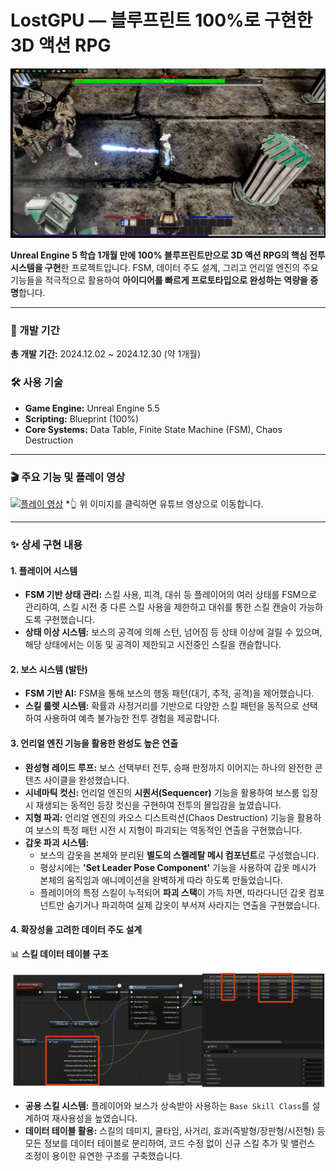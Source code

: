 # LostGPU — 블루프린트 100%로 구현한 3D 액션 RPG

![프로젝트 배너 이미지](Docs/LostGPU_Overview.png)

**Unreal Engine 5 학습 1개월 만에 100% 블루프린트만으로 3D 액션 RPG의 핵심 전투 시스템을 구현**한 프로젝트입니다. FSM, 데이터 주도 설계, 그리고 언리얼 엔진의 주요 기능들을 적극적으로 활용하여 **아이디어를 빠르게 프로토타입으로 완성하는 역량을 증명**합니다.

---

### 📅 개발 기간
**총 개발 기간:** 2024.12.02 ~ 2024.12.30 (약 1개월)

### 🛠️ 사용 기술
* **Game Engine:** Unreal Engine 5.5
* **Scripting:** Blueprint (100%)
* **Core Systems:** Data Table, Finite State Machine (FSM), Chaos Destruction

---

### 🎬 주요 기능 및 플레이 영상

[![플레이 영상](https://via.placeholder.com/800x450.png?text=Click+to+Play+Video)](https_your_youtube_link_here)
*👆 위 이미지를 클릭하면 유튜브 영상으로 이동합니다.

---

### ✨ 상세 구현 내용

#### 1. 플레이어 시스템
* **FSM 기반 상태 관리:** 스킬 사용, 피격, 대쉬 등 플레이어의 여러 상태를 FSM으로 관리하여, 스킬 시전 중 다른 스킬 사용을 제한하고 대쉬를 통한 스킬 캔슬이 가능하도록 구현했습니다.
* **상태 이상 시스템:** 보스의 공격에 의해 스턴, 넘어짐 등 상태 이상에 걸릴 수 있으며, 해당 상태에서는 이동 및 공격이 제한되고 시전중인 스킬을 캔슬합니다.

#### 2. 보스 시스템 (발탄)
* **FSM 기반 AI:** FSM을 통해 보스의 행동 패턴(대기, 추적, 공격)을 제어했습니다.
* **스킬 룰렛 시스템:** 확률과 사정거리를 기반으로 다양한 스킬 패턴을 동적으로 선택하여 사용하여 예측 불가능한 전투 경험을 제공합니다.

#### 3. 언리얼 엔진 기능을 활용한 완성도 높은 연출
* **완성형 레이드 루프:** 보스 선택부터 전투, 승패 판정까지 이어지는 하나의 완전한 콘텐츠 사이클을 완성했습니다.
* **시네마틱 컷신:** 언리얼 엔진의 **시퀀서(Sequencer)** 기능을 활용하여 보스룸 입장 시 재생되는 동적인 등장 컷신을 구현하여 전투의 몰입감을 높였습니다.
* **지형 파괴:** 언리얼 엔진의 카오스 디스트럭션(Chaos Destruction) 기능을 활용하여 보스의 특정 패턴 시전 시 지형이 파괴되는 역동적인 연출을 구현했습니다.
* **갑옷 파괴 시스템:**
    * 보스의 갑옷을 본체와 분리된 **별도의 스켈레탈 메시 컴포넌트**로 구성했습니다.
    * 평상시에는 **'Set Leader Pose Component'** 기능을 사용하여 갑옷 메시가 본체의 움직임과 애니메이션을 완벽하게 따라 하도록 만들었습니다.
    * 플레이어의 특정 스킬이 누적되어 **파괴 스택**이 가득 차면, 따라다니던 갑옷 컴포넌트만 숨기거나 파괴하여 실제 갑옷이 부서져 사라지는 연출을 구현했습니다.

#### 4. 확장성을 고려한 데이터 주도 설계

📊 **스킬 데이터 테이블 구조**

![데이터 테이블 스크린샷](Docs/LostGPU_SkillDataTable.png)

* **공용 스킬 시스템:** 플레이어와 보스가 상속받아 사용하는 `Base Skill Class`를 설계하여 재사용성을 높였습니다.
* **데이터 테이블 활용:** 스킬의 데미지, 쿨타임, 사거리, 효과(즉발형/장판형/시전형) 등 모든 정보를 데이터 테이블로 분리하여, 코드 수정 없이 신규 스킬 추가 및 밸런스 조정이 용이한 유연한 구조를 구축했습니다.

